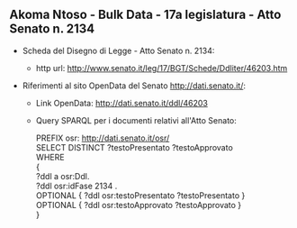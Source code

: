 ## Akoma Ntoso - Bulk Data - 17a legislatura - Atto Senato n. 2134 ##

* Scheda del Disegno di Legge - Atto Senato n. 2134:
	* http url: http://www.senato.it/leg/17/BGT/Schede/Ddliter/46203.htm

* Riferimenti al sito OpenData del Senato http://dati.senato.it/:
	* Link OpenData: http://dati.senato.it/ddl/46203
	* Query SPARQL per i documenti relativi all'Atto Senato:

        PREFIX osr: <http://dati.senato.it/osr/>  
		SELECT DISTINCT ?testoPresentato ?testoApprovato  
		WHERE  
		{  
		    ?ddl a osr:Ddl.  
		    ?ddl osr:idFase 2134 .  
		    OPTIONAL { ?ddl osr:testoPresentato ?testoPresentato }  
		    OPTIONAL { ?ddl osr:testoApprovato ?testoApprovato }  
		}
		